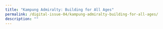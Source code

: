 ```yaml
---
title: "Kampung Admiralty: Building for All Ages"
permalink: /digital-issue-04/kampung-admiralty-building-for-all-ages/
description: ""
---
```

